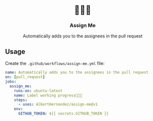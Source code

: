 <h1 align="center">👩🏻‍💻</h1>
<h3 align="center">Assign Me</h3>

<p align="center">
    Automatically adds you to the assignees in the pull request
</p>

## Usage

Create the `.github/workflows/assign-me.yml` file:

```yaml
name: Automatically adds you to the assignees in the pull request
on: [pull_request]
jobs:
  assign_me:
    runs-on: ubuntu-latest
    name: Label working progress👩🏻‍💻
    steps:
      - uses: AlbertHernandez/assign-me@v1
    env:
      GITHUB_TOKEN: ${{ secrets.GITHUB_TOKEN }}
```